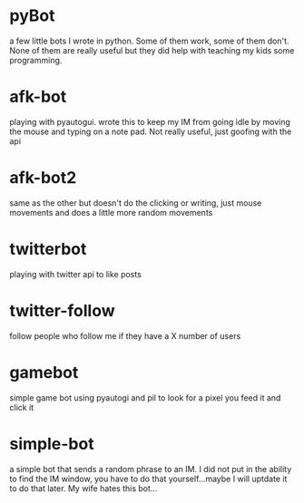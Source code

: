 # pyBot
a few little bots I wrote in python. Some of them work, some of them don't. None of them are really useful but they did help with teaching my kids some programming.

# afk-bot
playing with pyautogui. wrote this to keep my IM from going idle by moving the mouse and typing on a note pad. Not really useful, just goofing with the api

# afk-bot2
same as the other but doesn't do the clicking or writing, just mouse movements and does a little more random movements

# twitterbot
playing with twitter api to like posts

# twitter-follow
follow people who follow me if they have a X number of users

# gamebot
simple game bot using pyautogi and pil to look for a pixel you feed it and click it

# simple-bot
a simple bot that sends a random phrase to an IM. I did not put in the ability to find the IM window, you have to do that yourself...maybe I will uptdate it to do that later. My wife hates this bot...